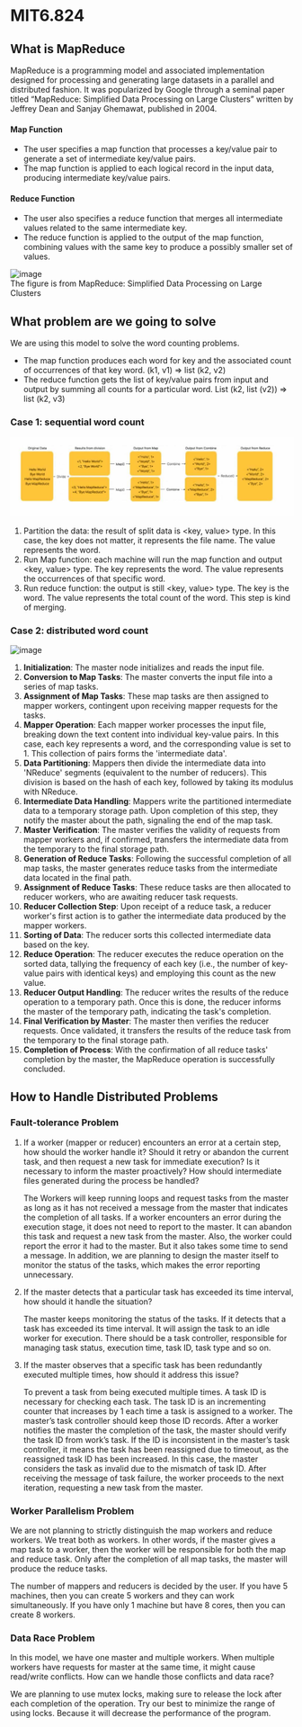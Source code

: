 # MIT6.824
## What is MapReduce
MapReduce is a programming model and associated implementation designed for processing and generating large datasets in a parallel and distributed fashion. It was popularized by Google through a seminal paper titled “MapReduce: Simplified Data Processing on Large Clusters” written by Jeffrey Dean and Sanjay Ghemawat, published in 2004.

#### Map Function
- The user specifies a map function that processes a key/value pair to generate a set of intermediate key/value pairs.
- The map function is applied to each logical record in the input data, producing intermediate key/value pairs.

#### Reduce Function
- The user also specifies a reduce function that merges all intermediate values related to the same intermediate key.
- The reduce function is applied to the output of the map function, combining values with the same key to produce a possibly smaller set of values.

<img width="420" alt="image" src="https://github.com/Nick-zhen/MIT6.824/assets/62523802/2e319b2e-5b4b-4aca-92a7-13324680bdbe"> <br>
The figure is from MapReduce: Simplified Data Processing on Large Clusters


## What problem are we going to solve
We are using this model to solve the word counting problems.
- The map function produces each word for key and the associated count of occurrences of that key word. (k1, v1) => list (k2, v2)
- The reduce function gets the list of key/value pairs from input and output by summing all counts for a particular word. List (k2, list (v2)) => list (k2, v3)

### Case 1: sequential word count <br>
 ![image](https://github.com/Nick-zhen/MIT6.824/blob/main/pic/sequential.png)
 
1. Partition the data: the result of split data is <key, value> type. In this case, the key does not matter, it represents the file name. The value represents the word.
2. Run Map function: each machine will run the map function and output <key, value> type. The key represents the word. The value represents the occurrences of that specific word.
3. Run reduce function: the output is still <key, value> type. The key is the word. The value represents the total count of the word. This step is kind of merging.

### Case 2: distributed word count

 ![image](https://github.com/Nick-zhen/MIT6.824/assets/62523802/a2b15401-f57e-4683-a478-f55056507a04)

1. **Initialization**: The master node initializes and reads the input file.
2. **Conversion to Map Tasks**: The master converts the input file into a series of map tasks.
3. **Assignment of Map Tasks**: These map tasks are then assigned to mapper workers, contingent upon receiving mapper requests for the tasks.
4. **Mapper Operation**: Each mapper worker processes the input file, breaking down the text content into individual key-value pairs. In this case, each key represents a word, and the corresponding value is set to 1. This collection of pairs forms the 'intermediate data'.
5. **Data Partitioning**: Mappers then divide the intermediate data into 'NReduce' segments (equivalent to the number of reducers). This division is based on the hash of each key, followed by taking its modulus with NReduce.
6. **Intermediate Data Handling**: Mappers write the partitioned intermediate data to a temporary storage path. Upon completion of this step, they notify the master about the path, signaling the end of the map task.
7. **Master Verification**: The master verifies the validity of requests from mapper workers and, if confirmed, transfers the intermediate data from the temporary to the final storage path.
8. **Generation of Reduce Tasks**: Following the successful completion of all map tasks, the master generates reduce tasks from the intermediate data located in the final path.
9. **Assignment of Reduce Tasks**: These reduce tasks are then allocated to reducer workers, who are awaiting reducer task requests.
10. **Reducer Collection Step**: Upon receipt of a reduce task, a reducer worker's first action is to gather the intermediate data produced by the mapper workers.
11. **Sorting of Data**: The reducer sorts this collected intermediate data based on the key.
12. **Reduce Operation**: The reducer executes the reduce operation on the sorted data, tallying the frequency of each key (i.e., the number of key-value pairs with identical keys) and employing this count as the new value.
13. **Reducer Output Handling**: The reducer writes the results of the reduce operation to a temporary path. Once this is done, the reducer informs the master of the temporary path, indicating the task's completion.
14. **Final Verification by Master**: The master then verifies the reducer requests. Once validated, it transfers the results of the reduce task from the temporary to the final storage path.
15. **Completion of Process**: With the confirmation of all reduce tasks' completion by the master, the MapReduce operation is successfully concluded.

## How to Handle Distributed Problems 
### Fault-tolerance Problem
1. If a worker (mapper or reducer) encounters an error at a certain step, how should the worker handle it? Should it retry or abandon the current task, and then request a new task for immediate execution? Is it necessary to inform the master proactively? How should intermediate files generated during the process be handled?
   
   The Workers will keep running loops and request tasks from the master as long as it has not received a message from the master that indicates the completion of all tasks. If a worker encounters an error during the execution stage, it does not need to report to the master. It can abandon this task and request a new task from the master. Also, the worker could report the error it had to the master. But it also takes some time to send a message. In addition, we are planning to design the master itself to monitor the status of the tasks, which makes the error reporting unnecessary.

2. If the master detects that a particular task has exceeded its time interval, how should it handle the situation?

   The master keeps monitoring the status of the tasks. If it detects that a task has exceeded its time interval. It will assign the task to an idle worker for execution. There should be a task controller, responsible for managing task status, execution time, task ID, task type and so on.

3. If the master observes that a specific task has been redundantly executed multiple times, how should it address this issue?

   To prevent a task from being executed multiple times. A task ID is necessary for checking each task. The task ID is an incrementing counter that increases by 1 each time a task is assigned to a worker. The master’s task controller should keep those ID records. After a worker notifies the master the completion of the task, the master should verify the task ID from work’s task. If the ID is inconsistent in the master’s task controller, it means the task has been reassigned due to timeout, as the reassigned task ID has been increased. In this case, the master considers the task as invalid due to the mismatch of task ID. After receiving the message of task failure, the worker proceeds to the next iteration, requesting a new task from the master.

### Worker Parallelism Problem
We are not planning to strictly distinguish the map workers and reduce workers. We treat both as workers. In other words, if the master gives a map task to a worker, then the worker will be responsible for both the map and reduce task. Only after the completion of all map tasks, the master will produce the reduce tasks.

The number of mappers and reducers is decided by the user. If you have 5 machines, then you can create 5 workers and they can work simultaneously. If you have only 1 machine but have 8 cores, then you can create 8 workers.

### Data Race Problem
In this model, we have one master and multiple workers. When multiple workers have requests for master at the same time, it might cause read/write conflicts. How can we handle those conflicts and data race?

We are planning to use mutex locks, making sure to release the lock after each completion of the operation. Try our best to minimize the range of using locks. Because it will decrease the performance of the program.


